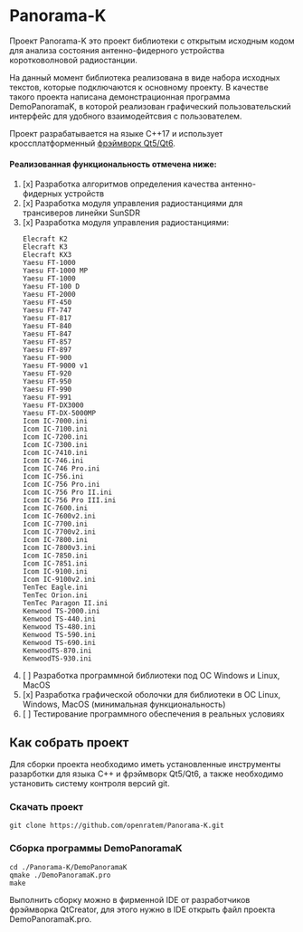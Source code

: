 # Panorama-K

Проект Panorama-K это проект библиотеки с открытым исходным кодом для анализа состояния антенно-фидерного устройства 
коротковолновой радиостанции.

На данный момент библиотека реализована в виде набора исходных текстов, которые подключаются к основному проекту. 
В качестве такого проекта написана демонстрационная программа DemoPanoramaK, в которой реализован графический 
пользовательский интерфейс для удобного взаимодейтсвия с пользователем.

Проект разрабатывается на языке С++17 и использует кроссплатформенный [фрэймворк Qt5/Qt6](https://www.qt.io/).

#### Реализованная функциональность отмечена ниже:

1. [x] Разработка алгоритмов определения качества антенно-фидерных устройств
2. [x] Разработка модуля управления радиостанциями для трансиверов линейки SunSDR
3. [x] Разработка модуля управления радиостанциями:
      ``` 
   Elecraft K2
   Elecraft K3
   Elecraft KX3
   Yaesu FT-1000
   Yaesu FT-1000 MP
   Yaesu FT-1000 
   Yaesu FT-100 D 
   Yaesu FT-2000 
   Yaesu FT-450 
   Yaesu FT-747 
   Yaesu FT-817
   Yaesu FT-840 
   Yaesu FT-847 
   Yaesu FT-857
   Yaesu FT-897
   Yaesu FT-900
   Yaesu FT-9000 v1
   Yaesu FT-920
   Yaesu FT-950
   Yaesu FT-990
   Yaesu FT-991
   Yaesu FT-DX3000
   Yaesu FT-DX-5000MP
   Icom IC-7000.ini
   Icom IC-7100.ini
   Icom IC-7200.ini
   Icom IC-7300.ini
   Icom IC-7410.ini
   Icom IC-746.ini
   Icom IC-746 Pro.ini
   Icom IC-756.ini
   Icom IC-756 Pro.ini
   Icom IC-756 Pro II.ini
   Icom IC-756 Pro III.ini
   Icom IC-7600.ini
   Icom IC-7600v2.ini
   Icom IC-7700.ini
   Icom IC-7700v2.ini
   Icom IC-7800.ini
   Icom IC-7800v3.ini
   Icom IC-7850.ini
   Icom IC-7851.ini
   Icom IC-9100.ini
   Icom IC-9100v2.ini
   TenTec Eagle.ini
   TenTec Orion.ini
   TenTec Paragon II.ini
   Kenwood TS-2000.ini
   Kenwood TS-440.ini
   Kenwood TS-480.ini
   Kenwood TS-590.ini
   Kenwood TS-690.ini
   KenwoodTS-870.ini
   KenwoodTS-930.ini
      ```
3. [ ] Разработка программной библиотеки под ОС Windows и Linux, MacOS
4. [x] Разработка графической оболочки для библиотеки в ОС Linux, Windows, MacOS (минимальная функциональность)
5. [ ] Тестирование программного обеспечения в реальных условиях

## Как собрать проект

Для сборки проекта необходимо иметь установленные инструменты разарботки для языка С++ и фрэймворк Qt5/Qt6, а также 
необходимо установить систему контроля версий git.

### Скачать проект

```
git clone https://github.com/openratem/Panorama-K.git
```

### Сборка программы DemoPanoramaK

```
cd ./Panorama-K/DemoPanoramaK
qmake ./DemoPanoramaK.pro
make 
```

Выполнить сборку можно в фирменной IDE от разработчиков фрэймворка QtCreator, для этого нужно в IDE открыть файл проекта
DemoPanoramaK.pro.

